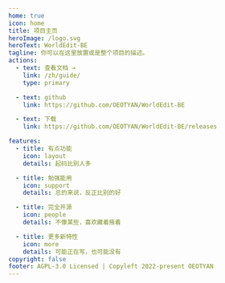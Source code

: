 ```yaml
---
home: true
icon: home
title: 项目主页
heroImage: /logo.svg
heroText: WorldEdit-BE
tagline: 你可以在这里放置或是整个项目的描述。
actions:
  - text: 查看文档 →
    link: /zh/guide/
    type: primary

  - text: github
    link: https://github.com/OEOTYAN/WorldEdit-BE

  - text: 下载
    link: https://github.com/OEOTYAN/WorldEdit-BE/releases

features:
  - title: 有点功能
    icon: layout
    details: 起码比别人多

  - title: 勉强能用
    icon: support
    details: 总的来说，反正比别的好

  - title: 完全开源
    icon: people
    details: 不像某些，喜欢藏着掖着

  - title: 更多新特性
    icon: more
    details: 可能正在写，也可能没有
copyright: false
footer: AGPL-3.0 Licensed | Copyleft 2022-present OEOTYAN
---
```

